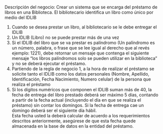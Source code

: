 Descripción del negocio:
Crear un sistema que se encarga del préstamo de libros en una Biblioteca. El bibliotecario identifica un libro como único por medio del IDLIB
1.   Cuando se desea prestar un libro, al bibliotecario se le debe entregar el IDLIB
2.   Un IDLIB (Libro) no se puede prestar más de una vez
3. Si el IDLIB del libro que se va prestar es palíndromo (Un palíndromo es un número, palabra, o frase que se lee igual al derecho que al revés ejemplo: 1221), debe retornar un mensaje que contenga el siguiente mensaje “los libros palíndromos solo se pueden utilizar en la biblioteca” y no se deberá ejecutar el préstamo.
4. Partiendo de la regla de negocio 1, a la hora de realizar el préstamo se solicite tanto el IDLIB como los datos personales (Nombre, Apellido, Identificación, Fecha Nacimiento, Numero celular) de la persona que realiza el préstamo
5. Si los dígitos numéricos que componen el IDLIB suman más de 40, la fecha de entrega del libro prestado deberá ser máximo 5 días, contando a partir de la fecha actual (incluyendo el día en que se realiza el préstamo) sin contar los domingos. Si la fecha de entrega cae un domingo           deberá ser el siguiente día hábil.  
Esta fecha  usted  la  deberá  calcular  de  acuerdo  a  los  requerimientos  descritos anteriormente, asegúrese de que esta fecha quede almacenada en la base de datos en la entidad del préstamo.

